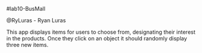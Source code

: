#lab10-BusMall

@RyLuras - Ryan Luras

This app displays items for users to choose from, designating their interest in the products. Once they click on an object it should randomly display three new items.